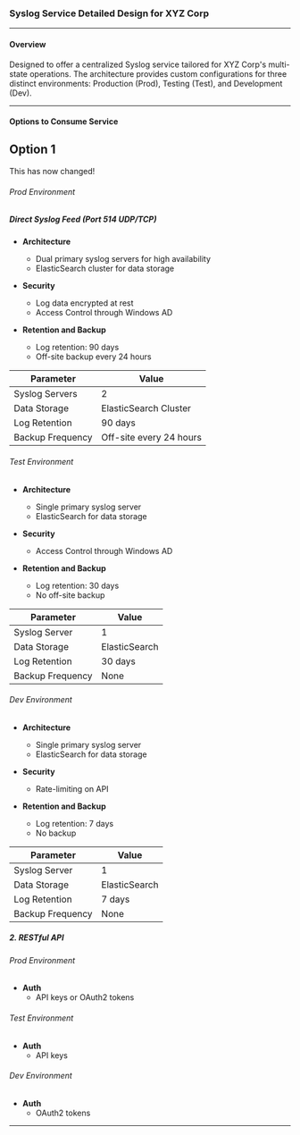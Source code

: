 ### Syslog Service Detailed Design for XYZ Corp

---

#### Overview

Designed to offer a centralized Syslog service tailored for XYZ Corp's multi-state operations. The architecture provides custom configurations for three distinct environments: Production (Prod), Testing (Test), and Development (Dev).

---

#### Options to Consume Service

## Option 1
This has now changed!

###### Prod Environment

##### Direct Syslog Feed (Port 514 UDP/TCP)

- **Architecture**
  - Dual primary syslog servers for high availability
  - ElasticSearch cluster for data storage
  
- **Security**
  - Log data encrypted at rest
  - Access Control through Windows AD

- **Retention and Backup**
  - Log retention: 90 days
  - Off-site backup every 24 hours
  
| Parameter          | Value                  |
|--------------------|------------------------|
| Syslog Servers     | 2                      |
| Data Storage       | ElasticSearch Cluster  |
| Log Retention      | 90 days                |
| Backup Frequency   | Off-site every 24 hours|

###### Test Environment

- **Architecture**
  - Single primary syslog server
  - ElasticSearch for data storage
  
- **Security**
  - Access Control through Windows AD

- **Retention and Backup**
  - Log retention: 30 days
  - No off-site backup

| Parameter          | Value                  |
|--------------------|------------------------|
| Syslog Server      | 1                      |
| Data Storage       | ElasticSearch          |
| Log Retention      | 30 days                |
| Backup Frequency   | None                   |

###### Dev Environment

- **Architecture**
  - Single primary syslog server
  - ElasticSearch for data storage

- **Security**
  - Rate-limiting on API

- **Retention and Backup**
  - Log retention: 7 days
  - No backup

| Parameter          | Value                  |
|--------------------|------------------------|
| Syslog Server      | 1                      |
| Data Storage       | ElasticSearch          |
| Log Retention      | 7 days                 |
| Backup Frequency   | None                   |

##### 2. RESTful API

###### Prod Environment

- **Auth**
  - API keys or OAuth2 tokens

###### Test Environment

- **Auth**
  - API keys

###### Dev Environment

- **Auth**
  - OAuth2 tokens

---

